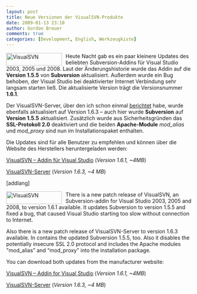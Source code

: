 ```yaml
---
layout: post
title: Neue Versionen der VisualSVN-Produkte
date: 2009-01-13 23:10
author: Gordon Breuer
comments: true
categories: [Development, English, Werkzeugkiste]
---
```

<p><img title="VisualSVN" style="border-top-width: 0px; display: inline; border-left-width: 0px; border-bottom-width: 0px; margin: 0px 10px 0px 0px; border-right-width: 0px" height="34" alt="VisualSVN" src="http://anheledirwp.blob.core.windows.net/wordpress/2009/01/VisualSVN_3.gif" width="150" align="left" border="0" /> Heute Nacht gab es ein paar kleinere Updates des beliebten Subversion-Addins für Visual Studio 2003, 2005 und 2008. Laut der Änderungshistorie wurde das Addin auf die <strong>Version 1.5.5</strong> von <strong>Subversion</strong> aktualisiert. Außerdem wurde ein Bug behoben, der Visual Studio bei deaktivierter Internet Verbindung sehr langsam starten ließ. Die aktualisierte Version trägt die Versionsnummer <strong>1.6.1</strong>.</p>  <p>Der VisualSVN-Server, über den ich schon einmal <a href="http://old.gordon-breuer.de/post/2008/08/03/Versionsverwaltung-unter-Windows-mit-Subversion.aspx">berichtet</a> habe, wurde ebenfalls aktualisiert auf Version 1.6.3 – auch hier wurde <strong>Subversion</strong> auf <strong>Version 1.5.5</strong> aktualisiert. Zusätzlich wurde aus Sicherheitsgründen das <strong>SSL-Protokoll 2.0</strong> deaktiviert und die beiden <strong>Apache-Module</strong> <em>mod_alias</em> und <em>mod_proxy</em> sind nun im Installationspaket enthalten.</p>  <p>Die Updates sind für alle Benutzer zu empfehlen und können über die Website des Herstellers heruntergeladen werden:</p>  <p><a href="http://www.visualsvn.com/visualsvn/download/" target="_blank">VisualSVN – Addin für Visual Studio</a> (<em>Version 1.6.1, ~4MB</em>)</p>  <p><a href="http://www.visualsvn.com/server/download/" target="_blank">VisualSVN-Server</a> (<em>Version 1.6.3, ~4 MB</em>)</p> [addlang]   <p><img title="VisualSVN" style="border-top-width: 0px; display: inline; border-left-width: 0px; border-bottom-width: 0px; margin: 0px 10px 0px 0px; border-right-width: 0px" height="34" alt="VisualSVN" src="http://anheledirwp.blob.core.windows.net/wordpress/2009/01/VisualSVN_4.gif" width="150" align="left" border="0" />There is a new patch release of VisualSVN, an Subversion-addin for Visual Studio 2003, 2005 and 2008, to version 1.6.1 available. It updates Subversion to version 1.5.5 and fixed a bug, that caused Visual Studio starting too slow without connection to Internet.</p>  <p>Also there is a new patch release of VisualSVN-Server to version 1.6.3 available. In contains the updated Subversion 1.5.5, too. Also it disables the potentially insecure SSL 2.0 protocol and includes the Apache modules &quot;mod_alias” and “mod_proxy” into the installation package.</p>  <p>You can download both updates from the manufacturer website:</p>  <p><a href="http://www.visualsvn.com/visualsvn/download/" target="_blank">VisualSVN – Addin for Visual Studio</a> (<em>Version 1.6.1, ~4MB</em>)</p>  <p><a href="http://www.visualsvn.com/server/download/" target="_blank">VisualSVN-Server</a> (<em>Version 1.6.3, ~4 MB</em>)</p>
